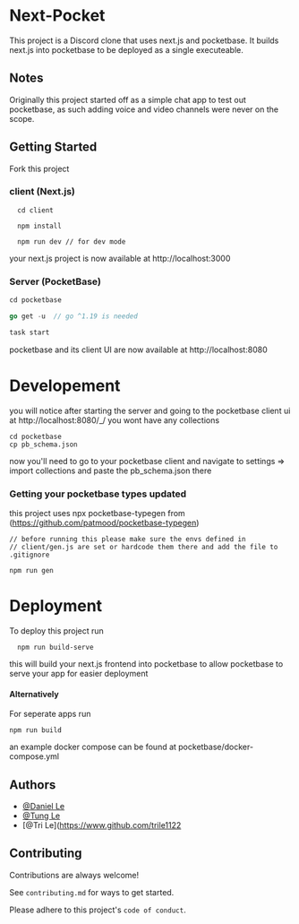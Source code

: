 # Next-Pocket
This project is a Discord clone that uses next.js and pocketbase. It builds next.js into pocketbase to be deployed as a single executeable.

## Notes
Originally this project started off as a simple chat app to test out pocketbase, as such adding voice and video channels were never on the scope.

## Getting Started

Fork this project

### client (Next.js)
```node
  cd client

  npm install
  
  npm run dev // for dev mode
```
your next.js project is now available at http://localhost:3000
### Server (PocketBase)
```go
cd pocketbase

go get -u  // go ^1.19 is needed

task start
```
pocketbase and its client UI are now available at http://localhost:8080
# Developement
you will notice after starting the server and going to the pocketbase client ui
at http://localhost:8080/_/ you wont have any collections
```
cd pocketbase
cp pb_schema.json
```
now you'll need to go to your pocketbase client and navigate to settings => import collections and paste the pb_schema.json there

### Getting your pocketbase types updated
this project uses npx pocketbase-typegen from (https://github.com/patmood/pocketbase-typegen)
```
// before running this please make sure the envs defined in
// client/gen.js are set or hardcode them there and add the file to .gitignore

npm run gen
```
# Deployment
To deploy this project run

```node
  npm run build-serve
```
this will build your next.js frontend into pocketbase to allow pocketbase to serve your app for easier deployment

#### Alternatively

For seperate apps run

```node
npm run build
```

an example docker compose can be found at pocketbase/docker-compose.yml 




## Authors

- [@Daniel Le](https://www.github.com/daniel-le97)
- [@Tung Le](https://www.github.com/TungLe0319)
- [@Tri Le](https://www.github.com/trile1122


## Contributing

Contributions are always welcome!

See `contributing.md` for ways to get started.

Please adhere to this project's `code of conduct`.
